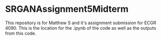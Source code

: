 # SRGANAssignment5Midterm
This repository is for Matthew S and it's assignment submission for ECGR 4090. This is the location for the .ipynb of the code as well as the outputs from this code. 
